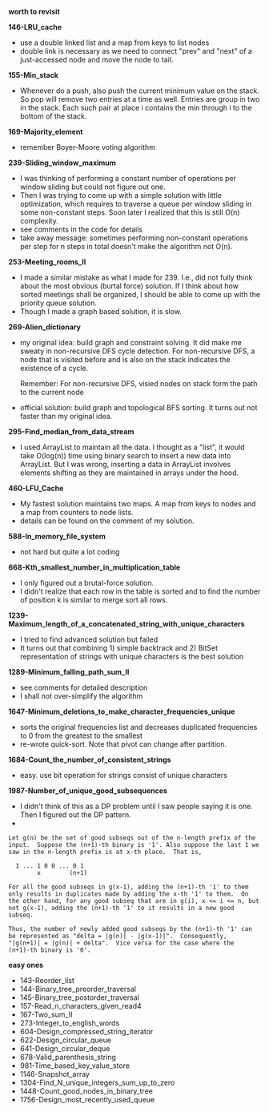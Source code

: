 **worth to revisit**


**146-LRU_cache**
- use a double linked list and a map from keys to list nodes
- double link is necessary as we need to connect "prev" and "next" of a just-accessed node and move the node to tail.

**155-Min_stack**
- Whenever do a push, also push the current minimum value on the stack.  So pop will remove two entries at a time as well.  Entries are group in two in the stack.  Each such pair at place i contains the min through i to the bottom of the stack.

**169-Majority_element**
- remember Boyer-Moore voting algorithm

**239-Sliding_window_maximum**
- I was thinking of performing a constant number of operations per window sliding but could not figure out one.
- Then I was trying to come up with a simple solution with little
  optimization, which requires to traverse a queue per window sliding
  in some non-constant steps.  Soon later I realized that this is still O(n) complexity.
- see comments in the code for details  
- take away message: sometimes performing non-constant operations per step for n steps in total doesn't make the algorithm not O(n).

**253-Meeting_rooms_II**
- I made a similar mistake as what I made for 239. I.e., did not fully
  think about the most obvious (burtal force) solution. If I think
  about how sorted meetings shall be organized, I should be able to
  come up with the priority queue solution.
- Though I made a graph based solution, it is slow.  

**269-Alien_dictionary**
- my original idea: build graph and constraint solving.  It did make
  me sweaty in non-recursive DFS cycle detection.  For non-recursive
  DFS, a node that is visited before and is also on the stack
  indicates the existence of a cycle.

  Remember: For non-recursive DFS, visied nodes on stack form the path to the current node

- official solution: build graph and topological BFS sorting.  It turns out not faster than my original idea.

**295-Find_median_from_data_stream**

- I used ArrayList to maintain all the data.  I thought as a "list",
  it would take O(log(n)) time using binary search to insert a new
  data into ArrayList.  But I was wrong, inserting a data in ArrayList
  involves elements shifting as they are maintained in arrays under
  the hood.

**460-LFU_Cache**
- My fastest solution maintains two maps.  A map from keys to nodes and a map from counters to node lists.
- details can be found on the comment of my solution.

**588-In_memory_file_system**
- not hard but quite a lot coding

**668-Kth_smallest_number_in_multiplication_table**
- I only figured out a brutal-force solution.
- I didn't realize that each row in the table is sorted and to find the number of position k is similar to merge sort all rows.


**1239-Maximum_length_of_a_concatenated_string_with_unique_characters**
- I tried to find advanced solution but failed
- It turns out that combining 1) simple backtrack and 2) BitSet representation of strings with unique characters is the best solution

**1289-Minimum_falling_path_sum_II**
- see comments for detailed description
- I shall not over-simplify the algorithm

**1647-Minimum_deletions_to_make_character_frequencies_unique**
- sorts the original frequencies list and decreases duplicated frequencies to 0 from the greatest to the smallest
- re-wrote quick-sort. Note that pivot can change after partition.

**1684-Count_the_number_of_consistent_strings**
- easy. use bit operation for strings consist of unique characters

**1987-Number_of_unique_good_subsequences**
- I didn't think of this as a DP problem until I saw people saying it is one. Then I figured out the DP pattern.
-
```
Let g(n) be the set of good subseqs out of the n-length prefix of the
input.  Suppose the (n+1)-th binary is '1'. Also suppose the last 1 we
saw in the n-length prefix is at x-th place.  That is,

  1 ... 1 0 0 ... 0 1
        x        (n+1)

For all the good subseqs in g(x-1), adding the (n+1)-th '1' to them
only results in duplicates made by adding the x-th '1' to them.  On
the other hand, for any good subseq that are in g(i), x <= i <= n, but
not g(x-1), adding the (n+1)-th '1' to it results in a new good
subseq.

Thus, the number of newly added good subseqs by the (n+1)-th '1' can
be represented as "delta = |g(n)| - |g(x-1)|".  Consequently,
"|g(n+1)| = |g(n)| + delta".  Vice versa for the case where the
(n+1)-th binary is '0'.
```

**easy ones**
- 143-Reorder_list
- 144-Binary_tree_preorder_traversal
- 145-Binary_tree_postorder_traversal
- 157-Read_n_characters_given_read4
- 167-Two_sum_II
- 273-Integer_to_english_words
- 604-Design_compressed_string_iterator
- 622-Design_circular_queue
- 641-Design_circular_deque
- 678-Valid_parenthesis_string
- 981-Time_based_key_value_store
- 1146-Snapshot_array
- 1304-Find_N_unique_integers_sum_up_to_zero
- 1448-Count_good_nodes_in_binary_tree
- 1756-Design_most_recently_used_queue